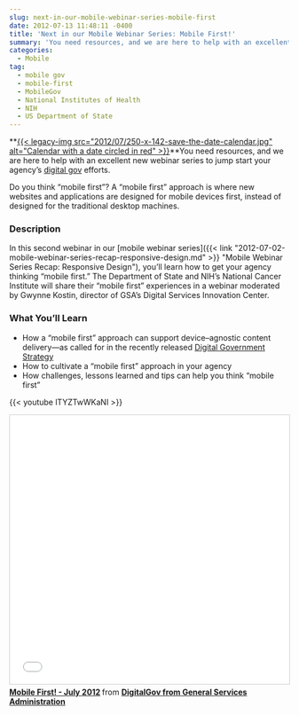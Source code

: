 ```yaml
---
slug: next-in-our-mobile-webinar-series-mobile-first
date: 2012-07-13 11:48:11 -0400
title: 'Next in our Mobile Webinar Series: Mobile First!'
summary: 'You need resources, and we are here to help with an excellent new webinar series to jump start your agency’s digital gov efforts. Do you think &#8220;mobile first&#8221;? A &#8220;mobile first&#8221; approach is where new websites and applications are designed for mobile devices first, instead'
categories:
  - Mobile
tag:
  - mobile gov
  - mobile-first
  - MobileGov
  - National Institutes of Health
  - NIH
  - US Department of State
---
```


**[{{< legacy-img src="2012/07/250-x-142-save-the-date-calendar.jpg" alt="Calendar with a date circled in red" >}}](https://sites.usa.gov/howtomobile/files/2012/06/savethedate.jpg)**You need resources, and we are here to help with an excellent new webinar series to jump start your agency’s [digital gov](http://twitter.com/Digital_Gov) efforts.

Do you think &#8220;mobile first&#8221;? A &#8220;mobile first&#8221; approach is where new websites and applications are designed for mobile devices first, instead of designed for the traditional desktop machines.

### Description

In this second webinar in our [mobile webinar series]({{< link "2012-07-02-mobile-webinar-series-recap-responsive-design.md" >}} "Mobile Webinar Series Recap: Responsive Design"), you&#8217;ll learn how to get your agency thinking &#8220;mobile first.&#8221; The Department of State and NIH&#8217;s National Cancer Institute will share their &#8220;mobile first&#8221; experiences in a webinar moderated by Gwynne Kostin, director of GSA&#8217;s Digital Services Innovation Center.

### What You’ll Learn

  * How a &#8220;mobile first&#8221; approach can support device–agnostic content delivery—as called for in the recently released [Digital Government Strategy](http://www.whitehouse.gov/sites/default/files/omb/egov/digital-government/digital-government.html)
  * How to cultivate a &#8220;mobile first&#8221; approach in your agency
  * How challenges, lessons learned and tips can help you think &#8220;mobile first&#8221;

{{< youtube lTYZTwWKaNI >}}

<iframe src="//www.slideshare.net/slideshow/embed_code/key/j5nBfFNsZa98ii" width="595" height="485" frameborder="0" marginwidth="0" marginheight="0" scrolling="no" style="border:1px solid #CCC; border-width:1px; margin-bottom:5px; max-width: 100%;" allowfullscreen> </iframe> <div style="margin-bottom:5px"> <strong> <a href="//www.slideshare.net/DigitalGov/mobile-first-july-2012-presentation-slides" title="Mobile First! - July 2012" target="_blank">Mobile First! - July 2012</a> </strong> from <strong><a href="https://www.slideshare.net/DigitalGov" target="_blank">DigitalGov from General Services Administration</a></strong> </div>
